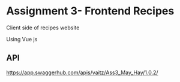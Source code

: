 # Assignment 3- Frontend Recipes

Client side of recipes website

Using Vue js 


## API
https://app.swaggerhub.com/apis/vaitz/Ass3_May_Hay/1.0.2/
